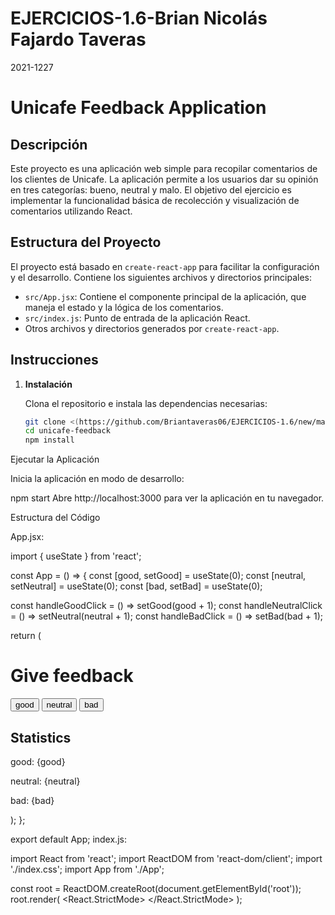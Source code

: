 # EJERCICIOS-1.6-Brian Nicolás Fajardo Taveras
2021-1227
# Unicafe Feedback Application

## Descripción

Este proyecto es una aplicación web simple para recopilar comentarios de los clientes de Unicafe. La aplicación permite a los usuarios dar su opinión en tres categorías: bueno, neutral y malo. El objetivo del ejercicio es implementar la funcionalidad básica de recolección y visualización de comentarios utilizando React.

## Estructura del Proyecto

El proyecto está basado en `create-react-app` para facilitar la configuración y el desarrollo. Contiene los siguientes archivos y directorios principales:

- `src/App.jsx`: Contiene el componente principal de la aplicación, que maneja el estado y la lógica de los comentarios.
- `src/index.js`: Punto de entrada de la aplicación React.
- Otros archivos y directorios generados por `create-react-app`.

## Instrucciones

1. **Instalación**
   
   Clona el repositorio e instala las dependencias necesarias:
   ```sh
   git clone <(https://github.com/Briantaveras06/EJERCICIOS-1.6/new/main?readme=1)>
   cd unicafe-feedback
   npm install
Ejecutar la Aplicación

Inicia la aplicación en modo de desarrollo:

npm start
Abre http://localhost:3000 para ver la aplicación en tu navegador.

Estructura del Código

App.jsx:

import { useState } from 'react';

const App = () => {
  const [good, setGood] = useState(0);
  const [neutral, setNeutral] = useState(0);
  const [bad, setBad] = useState(0);

  const handleGoodClick = () => setGood(good + 1);
  const handleNeutralClick = () => setNeutral(neutral + 1);
  const handleBadClick = () => setBad(bad + 1);

  return (
    <div>
      <h1>Give feedback</h1>
      <button onClick={handleGoodClick}>good</button>
      <button onClick={handleNeutralClick}>neutral</button>
      <button onClick={handleBadClick}>bad</button>
      <h2>Statistics</h2>
      <p>good: {good}</p>
      <p>neutral: {neutral}</p>
      <p>bad: {bad}</p>
    </div>
  );
};

export default App;
index.js:

import React from 'react';
import ReactDOM from 'react-dom/client';
import './index.css';
import App from './App';

const root = ReactDOM.createRoot(document.getElementById('root'));
root.render(
  <React.StrictMode>
    <App />
  </React.StrictMode>
);
